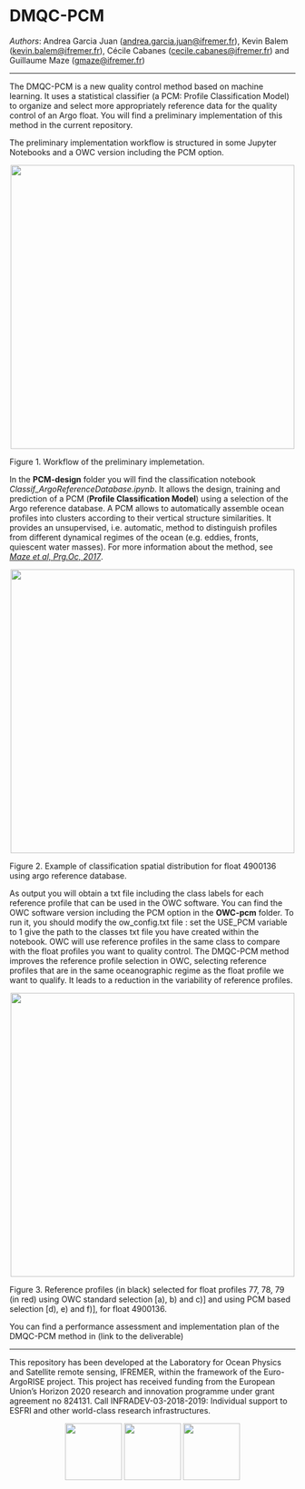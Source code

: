 # DMQC-PCM

*Authors*: Andrea Garcia Juan (andrea.garcia.juan@ifremer.fr), Kevin Balem (kevin.balem@ifremer.fr), Cécile Cabanes (cecile.cabanes@ifremer.fr) and Guillaume Maze (gmaze@ifremer.fr)
***

The DMQC-PCM is a new quality control method based on machine learning. It uses a statistical classifier (a PCM: Profile Classification Model) to organize and select more appropriately reference data for the quality control of an Argo float. You will find a preliminary implementation of this method in the current repository.

The preliminary implementation workflow is structured in some Jupyter Notebooks and a OWC version including the PCM option.

<p align="center">
  <img src="https://user-images.githubusercontent.com/59824937/146351682-2aa8c72d-dc2f-4038-b372-44836c3a34b7.png" width="500">
</p>

Figure 1. Workflow of the preliminary implemetation.


In the **PCM-design** folder you will find the classification notebook *Classif_ArgoReferenceDatabase.ipynb*. It allows the design, training and prediction of a PCM (__Profile Classification Model__) using a selection of the Argo reference database. A PCM allows to automatically assemble ocean profiles into clusters according to their vertical structure similarities. It provides an unsupervised, i.e. automatic, method to distinguish profiles from different dynamical regimes of the ocean (e.g. eddies, fronts, quiescent water masses). For more information about the method, see [*Maze et al, Prg.Oc, 2017*](https://www.sciencedirect.com/science/article/pii/S0079661116300714).

<p align="center">
  <img src="https://user-images.githubusercontent.com/59824937/146352107-08b59ffd-ed73-4e70-84ee-cd002f98fb15.png" width="500">
</p>
Figure 2. Example of classification spatial distribution for float 4900136 using argo reference database.


As output you will obtain a txt file including the class labels for each reference profile that can be used in the OWC software. You can find the OWC software version including the PCM option in the **OWC-pcm** folder. To run it, you should modify the ow_config.txt file :
set the USE_PCM variable to 1 
give the path to the classes txt file you have created within the notebook.
OWC will use reference profiles in the same class to compare with the float profiles you want to quality control. 
The DMQC-PCM method improves the reference profile selection in OWC, selecting reference profiles that are in the same oceanographic regime as the float profile we want to qualify. It leads to a reduction in the variability of reference profiles.

<p align="center">
  <img src="https://user-images.githubusercontent.com/59824937/146352649-bf7c2649-1eff-4f7c-b7dc-fc6ec7e13f2a.jpg" width="500">
</p>
Figure 3. Reference profiles (in black) selected for float profiles 77, 78, 79 (in red) using OWC standard selection [a), b) and c)] and using PCM based selection [d), e) and f)], for float 4900136.

You can find a performance assessment and implementation plan of the DMQC-PCM method in (link to the deliverable)

***
This repository has been developed at the Laboratory for Ocean Physics and Satellite remote sensing, IFREMER, within the framework of the Euro-ArgoRISE project. This project has received funding from the European Union’s Horizon 2020 research and innovation programme under grant agreement no 824131. Call INFRADEV-03-2018-2019: Individual support to ESFRI and other world-class research infrastructures.

<p align="center">
  <img src="https://user-images.githubusercontent.com/59824937/146353099-bcd2bd4e-d310-4807-aee2-9cf24075f0c3.jpg" width="100"/> <img src="https://user-images.githubusercontent.com/59824937/146353157-b45e9943-9643-45d0-bab5-80c22fc2d889.jpg" width="100"/> <img src="https://user-images.githubusercontent.com/59824937/146353317-56b3e70e-aed9-40e0-9212-3393d2e0ddd9.png" width="100"/>
</p>
